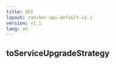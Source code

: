 ```yaml
---
title: API
layout: rancher-api-default-v1.1
version: v1.1
lang: en
---
```


## toServiceUpgradeStrategy





